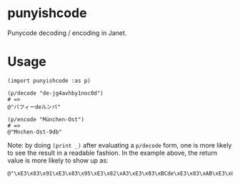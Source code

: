# punyishcode

Punycode decoding / encoding in Janet.

# Usage

```janet
(import punyishcode :as p)

(p/decode "de-jg4avhby1noc0d")
# =>
@"パフィーdeルンバ"

(p/encode "München-Ost")
# =>
@"Mnchen-Ost-9db"
```

Note: by doing `(print _)` after evaluating a `p/decode` form, one
is more likely to see the result in a readable fashion.  In the
example above, the return value is more likely to show up as:

```
@"\xE3\x83\x91\xE3\x83\x95\xE3\x82\xA3\xE3\x83\xBCde\xE3\x83\xAB\xE3\x83\xB3\xE3\x83\x90"
```
